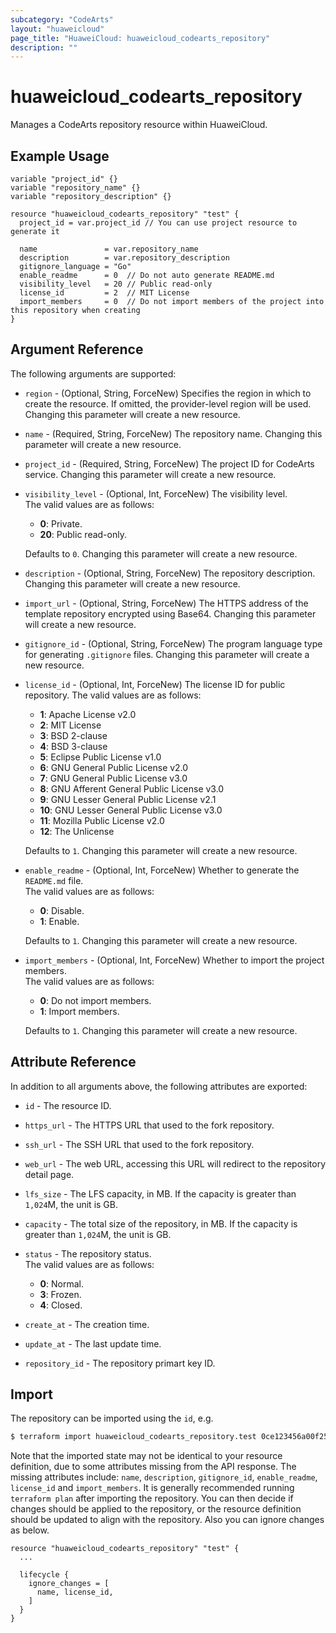 ```yaml
---
subcategory: "CodeArts"
layout: "huaweicloud"
page_title: "HuaweiCloud: huaweicloud_codearts_repository"
description: ""
---
```


# huaweicloud_codearts_repository

Manages a CodeArts repository resource within HuaweiCloud.

## Example Usage

```hcl
variable "project_id" {}
variable "repository_name" {}
variable "repository_description" {}

resource "huaweicloud_codearts_repository" "test" {
  project_id = var.project_id // You can use project resource to generate it

  name               = var.repository_name
  description        = var.repository_description
  gitignore_language = "Go"
  enable_readme      = 0  // Do not auto generate README.md
  visibility_level   = 20 // Public read-only
  license_id         = 2  // MIT License
  import_members     = 0  // Do not import members of the project into this repository when creating
}
```

## Argument Reference

The following arguments are supported:

* `region` - (Optional, String, ForceNew) Specifies the region in which to create the resource.
  If omitted, the provider-level region will be used. Changing this parameter will create a new resource.

* `name` - (Required, String, ForceNew) The repository name.
  Changing this parameter will create a new resource.

* `project_id` - (Required, String, ForceNew) The project ID for CodeArts service.
  Changing this parameter will create a new resource.

* `visibility_level` - (Optional, Int, ForceNew) The visibility level.  
  The valid values are as follows:
  + **0**: Private.
  + **20**: Public read-only.

  Defaults to `0`. Changing this parameter will create a new resource.

* `description` - (Optional, String, ForceNew) The repository description.
  Changing this parameter will create a new resource.

* `import_url` - (Optional, String, ForceNew) The HTTPS address of the template repository encrypted using Base64.
  Changing this parameter will create a new resource.

* `gitignore_id` - (Optional, String, ForceNew) The program language type for generating `.gitignore` files.
  Changing this parameter will create a new resource.

* `license_id` - (Optional, Int, ForceNew) The license ID for public repository. The valid values are as follows:
  + **1**: Apache License v2.0
  + **2**: MIT License
  + **3**: BSD 2-clause
  + **4**: BSD 3-clause
  + **5**: Eclipse Public License v1.0
  + **6**: GNU General Public License v2.0
  + **7**: GNU General Public License v3.0
  + **8**: GNU Afferent General Public License v3.0
  + **9**: GNU Lesser General Public License v2.1
  + **10**: GNU Lesser General Public License v3.0
  + **11**: Mozilla Public License v2.0
  + **12**: The Unlicense

  Defaults to `1`. Changing this parameter will create a new resource.

* `enable_readme` - (Optional, Int, ForceNew) Whether to generate the `README.md` file.  
  The valid values are as follows:
  + **0**: Disable.
  + **1**: Enable.

  Defaults to `1`. Changing this parameter will create a new resource.

* `import_members` - (Optional, Int, ForceNew) Whether to import the project members.  
  The valid values are as follows:
  + **0**: Do not import members.
  + **1**: Import members.

  Defaults to `1`. Changing this parameter will create a new resource.

## Attribute Reference

In addition to all arguments above, the following attributes are exported:

* `id` - The resource ID.

* `https_url` - The HTTPS URL that used to the fork repository.

* `ssh_url` - The SSH URL that used to the fork repository.

* `web_url` - The web URL, accessing this URL will redirect to the repository detail page.

* `lfs_size` - The LFS capacity, in MB. If the capacity is greater than `1,024`M, the unit is GB.

* `capacity` - The total size of the repository, in MB. If the capacity is greater than `1,024`M, the unit is GB.

* `status` - The repository status.  
  The valid values are as follows:
  + **0**: Normal.
  + **3**: Frozen.
  + **4**: Closed.

* `create_at` - The creation time.

* `update_at` - The last update time.

* `repository_id` - The repository primart key ID.

## Import

The repository can be imported using the `id`, e.g.

```bash
$ terraform import huaweicloud_codearts_repository.test 0ce123456a00f2591fabc00385ff1234
```

Note that the imported state may not be identical to your resource definition, due to some attributes missing from the
API response. The missing attributes include: `name`, `description`, `gitignore_id`, `enable_readme`, `license_id` and
`import_members`. It is generally recommended running `terraform plan` after importing the repository.
You can then decide if changes should be applied to the repository, or the resource definition should be updated to
align with the repository. Also you can ignore changes as below.

```hcl
resource "huaweicloud_codearts_repository" "test" {
  ...

  lifecycle {
    ignore_changes = [
      name, license_id,
    ]
  }
}
```
